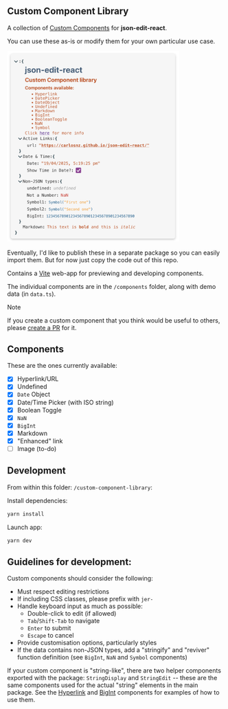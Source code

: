 ## Custom Component Library

A collection of [Custom Components](https://github.com/CarlosNZ/json-edit-react#custom-nodes) for **json-edit-react**. 

You can use these as-is or modify them for your own particular use case.

<img width="400" alt="screenshot" src="image/library_screenshot.png" />

Eventually, I'd like to publish these in a separate package so you can easily import them. But for now just copy the code out of this repo.

Contains a [Vite](https://vite.dev/) web-app for previewing and developing components.

The individual components are in the `/components` folder, along with demo data (in `data.ts`).

> [!NOTE]
> If you create a custom component that you think would be useful to others, please [create a PR](https://github.com/CarlosNZ/json-edit-react/pulls) for it.

## Components

These are the ones currently available:

- [x] Hyperlink/URL
- [x] Undefined
- [x] `Date` Object
- [x] Date/Time Picker (with ISO string)
- [x] Boolean Toggle
- [x] `NaN`
- [x] `BigInt`
- [x] Markdown
- [x] "Enhanced" link
- [ ] Image (to-do)

## Development

From within this folder: `/custom-component-library`:

Install dependencies:

```js
yarn install
```

Launch app:

```js
yarn dev
```

## Guidelines for development:

Custom components should consider the following:

- Must respect editing restrictions
- If including CSS classes, please prefix with `jer-`
- Handle keyboard input as much as possible:
  - Double-click to edit (if allowed)
  - `Tab`/`Shift-Tab` to navigate
  - `Enter` to submit
  - `Escape` to cancel
- Provide customisation options, particularly styles
- If the data contains non-JSON types, add a "stringify" and "reviver" function definition (see `BigInt`, `NaN` and `Symbol` components)

If your custom component is "string-like", there are two helper components exported with the package: `StringDisplay` and `StringEdit` -- these are the same components used for the actual "string" elements in the main package. See the [Hyperlink](https://github.com/CarlosNZ/json-edit-react/blob/main/custom-component-library/components/Hyperlink/component.tsx) and [BigInt](https://github.com/CarlosNZ/json-edit-react/blob/main/custom-component-library/components/BigInt/component.tsx) components for examples of how to use them.

